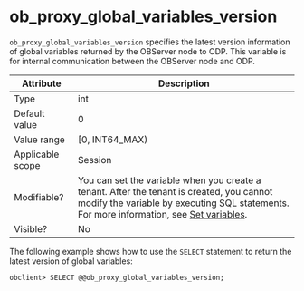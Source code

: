 # ob_proxy_global_variables_version

`ob_proxy_global_variables_version` specifies the latest version information of global variables returned by the OBServer node to ODP. This variable is for internal communication between the OBServer node and ODP.

| **Attribute** | **Description** |
|--------|---------------------------------------------------------------------------------------------------------|
| Type | int |
| Default value | 0 |
| Value range | \[0, INT64_MAX) |
| Applicable scope | Session |
| Modifiable? | You can set the variable when you create a tenant. After the tenant is created, you cannot modify the variable by executing SQL statements. For more information, see [Set variables](../../../200.administrator-guide/200.basic-database-management/200.configuration-management/300.set-variables.md). |
| Visible? | No |

The following example shows how to use the `SELECT` statement to return the latest version of global variables:

```unknow
obclient> SELECT @@ob_proxy_global_variables_version;
```
